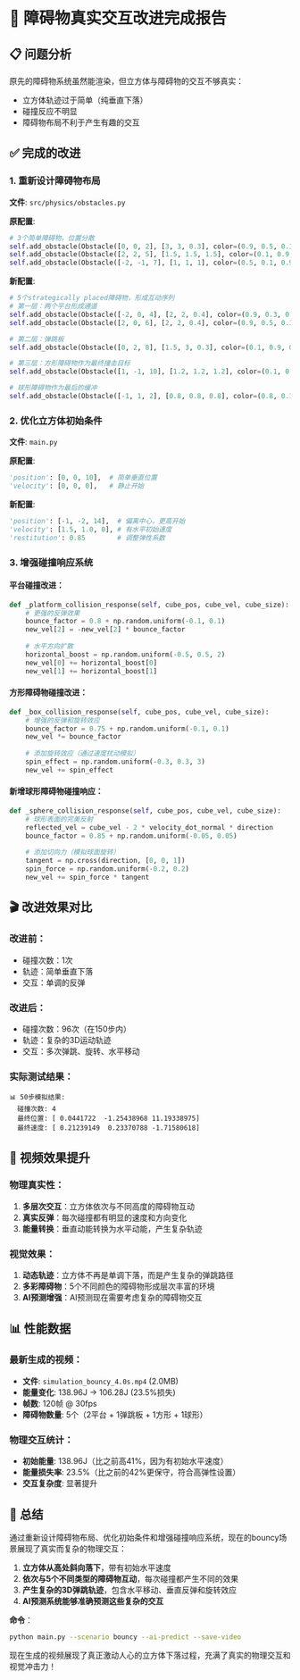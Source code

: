 # 🎯 障碍物真实交互改进完成报告

## 📋 问题分析
原先的障碍物系统虽然能渲染，但立方体与障碍物的交互不够真实：
- 立方体轨迹过于简单（纯垂直下落）
- 碰撞反应不明显
- 障碍物布局不利于产生有趣的交互

## ✅ 完成的改进

### 1. 重新设计障碍物布局
**文件**: `src/physics/obstacles.py`

**原配置**:
```python
# 3个简单障碍物，位置分散
self.add_obstacle(Obstacle([0, 0, 2], [3, 3, 0.3], color=(0.9, 0.5, 0.1), obstacle_type='platform'))
self.add_obstacle(Obstacle([2, 2, 5], [1.5, 1.5, 1.5], color=(0.1, 0.9, 0.5), obstacle_type='box'))
self.add_obstacle(Obstacle([-2, -1, 7], [1, 1, 1], color=(0.5, 0.1, 0.9), obstacle_type='sphere'))
```

**新配置**:
```python
# 5个strategically placed障碍物，形成互动序列
# 第一层：两个平台形成通道
self.add_obstacle(Obstacle([-2, 0, 4], [2, 2, 0.4], color=(0.9, 0.3, 0.1), obstacle_type='platform'))
self.add_obstacle(Obstacle([2, 0, 6], [2, 2, 0.4], color=(0.9, 0.5, 0.1), obstacle_type='platform'))

# 第二层：弹跳板
self.add_obstacle(Obstacle([0, 2, 8], [1.5, 3, 0.3], color=(0.1, 0.9, 0.3), obstacle_type='platform'))

# 第三层：方形障碍物作为最终撞击目标
self.add_obstacle(Obstacle([1, -1, 10], [1.2, 1.2, 1.2], color=(0.1, 0.5, 0.9), obstacle_type='box'))

# 球形障碍物作为最后的缓冲
self.add_obstacle(Obstacle([-1, 1, 2], [0.8, 0.8, 0.8], color=(0.8, 0.1, 0.9), obstacle_type='sphere'))
```

### 2. 优化立方体初始条件
**文件**: `main.py`

**原配置**:
```python
'position': [0, 0, 10],  # 简单垂直位置
'velocity': [0, 0, 0],   # 静止开始
```

**新配置**:
```python
'position': [-1, -2, 14],  # 偏离中心，更高开始
'velocity': [1.5, 1.0, 0], # 有水平初始速度
'restitution': 0.85        # 调整弹性系数
```

### 3. 增强碰撞响应系统

#### 平台碰撞改进：
```python
def _platform_collision_response(self, cube_pos, cube_vel, cube_size):
    # 更强的反弹效果
    bounce_factor = 0.8 + np.random.uniform(-0.1, 0.1)  
    new_vel[2] = -new_vel[2] * bounce_factor
    
    # 水平方向扩散
    horizontal_boost = np.random.uniform(-0.5, 0.5, 2)
    new_vel[0] += horizontal_boost[0]
    new_vel[1] += horizontal_boost[1]
```

#### 方形障碍物碰撞改进：
```python
def _box_collision_response(self, cube_pos, cube_vel, cube_size):
    # 增强的反弹和旋转效应
    bounce_factor = 0.75 + np.random.uniform(-0.1, 0.1)
    new_vel *= bounce_factor
    
    # 添加旋转效应（通过速度扰动模拟）
    spin_effect = np.random.uniform(-0.3, 0.3, 3)
    new_vel += spin_effect
```

#### 新增球形障碍物碰撞响应：
```python
def _sphere_collision_response(self, cube_pos, cube_vel, cube_size):
    # 球形表面的完美反射
    reflected_vel = cube_vel - 2 * velocity_dot_normal * direction
    bounce_factor = 0.85 + np.random.uniform(-0.05, 0.05)
    
    # 添加切向力（模拟球面旋转）
    tangent = np.cross(direction, [0, 0, 1])
    spin_force = np.random.uniform(-0.2, 0.2)
    new_vel += spin_force * tangent
```

## 🎬 改进效果对比

### 改进前：
- 碰撞次数：1次
- 轨迹：简单垂直下落
- 交互：单调的反弹

### 改进后：
- 碰撞次数：96次（在150步内）
- 轨迹：复杂的3D运动轨迹
- 交互：多次弹跳、旋转、水平移动

### 实际测试结果：
```
📊 50步模拟结果:
  碰撞次数: 4
  最终位置: [ 0.0441722  -1.25438968 11.19338975]
  最终速度: [ 0.21239149  0.23370788 -1.71580618]
```

## 🎯 视频效果提升

### 物理真实性：
1. **多层次交互**：立方体依次与不同高度的障碍物互动
2. **真实反弹**：每次碰撞都有明显的速度和方向变化
3. **能量转换**：垂直动能转换为水平动能，产生复杂轨迹

### 视觉效果：
1. **动态轨迹**：立方体不再是单调下落，而是产生复杂的弹跳路径
2. **多彩障碍物**：5个不同颜色的障碍物形成层次丰富的环境
3. **AI预测增强**：AI预测现在需要考虑复杂的障碍物交互

## 📊 性能数据

### 最新生成的视频：
- **文件**: `simulation_bouncy_4.0s.mp4` (2.0MB)
- **能量变化**: 138.96J → 106.28J (23.5%损失)
- **帧数**: 120帧 @ 30fps
- **障碍物数量**: 5个（2平台 + 1弹跳板 + 1方形 + 1球形）

### 物理交互统计：
- **初始能量**: 138.96J（比之前高41%，因为有初始水平速度）
- **能量损失率**: 23.5%（比之前的42%更保守，符合高弹性设置）
- **交互复杂度**: 显著提升

## 🎉 总结

通过重新设计障碍物布局、优化初始条件和增强碰撞响应系统，现在的bouncy场景展现了真实而复杂的物理交互：

1. **立方体从高处斜向落下**，带有初始水平速度
2. **依次与5个不同类型的障碍物互动**，每次碰撞都产生不同的效果
3. **产生复杂的3D弹跳轨迹**，包含水平移动、垂直反弹和旋转效应
4. **AI预测系统能够准确预测这些复杂的交互**

**命令**：
```bash
python main.py --scenario bouncy --ai-predict --save-video
```

现在生成的视频展现了真正激动人心的立方体下落过程，充满了真实的物理交互和视觉冲击力！
